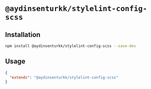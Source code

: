 # `@aydinsenturkk/stylelint-config-scss`

## Installation

```bash
npm install @aydinsenturkk/stylelint-config-scss --save-dev
```

## Usage

```json
{
  "extends": "@aydinsenturkk/stylelint-config-scss"
}
```
